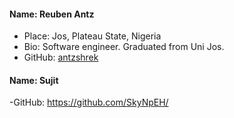#### Name: Reuben Antz
 - Place: Jos, Plateau State, Nigeria
 - Bio: Software engineer. Graduated from Uni Jos.
 - GitHub: [antzshrek](https://github.com/antzshrek)

#### Name: Sujit
-GitHub: https://github.com/SkyNpEH/
